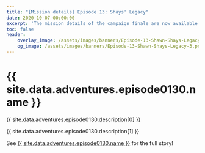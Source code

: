 ```yaml
---
title: "[Mission details] Episode 13: Shays' Legacy"
date: 2020-10-07 00:00:00
excerpt: 'The mission details of the campaign finale are now available'
toc: false
header:
    overlay_image: /assets/images/banners/Episode-13-Shawn-Shays-Legacy-3.png
    og_image: /assets/images/banners/Episode-13-Shawn-Shays-Legacy-3.png
---
```


# {{ site.data.adventures.episode0130.name }}

{{ site.data.adventures.episode0130.description[0] }}

{{ site.data.adventures.episode0130.description[1] }}

See [{{ site.data.adventures.episode0130.name }}](/game-content/adventures/episode0130) for the full story!
